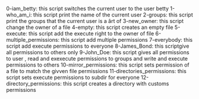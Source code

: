 0-iam_betty: this script switches the current user to the user betty
1-who_am_i: this script print the name of the current user
2-groups: this script print the groups that the current user is a ârt of
3-new_owner: this script change the owner of a file
4-empty: this script creates an empty file
5-execute: this script add the execute right to the owner of file
6-multiple_permissions: this script add multiple permissions
7-everybody: this script add execute permissions to everyone
8-James_Bond: this scriptgive all permissions to others only
9-John_Doe: this script gives all permissions to user , read and exexecute permissions to groups and write and execute permissions to others
10-mirror_permissions: this script sets permission of a file to match the givven file permissions
11-directories_permissions: this script sets execute permissions to subdir for everyone
12-directory_permissions: this script creates a directory with customs permissions
